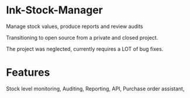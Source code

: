 # Ink-Stock-Manager
Manage stock values, produce reports and review audits

Transitioning to open source from a private and closed project.

The project was neglected, currently requires a LOT of bug fixes.

# Features
Stock level monitoring,
Auditing, 
Reporting, 
API,
Purchase order assistant,